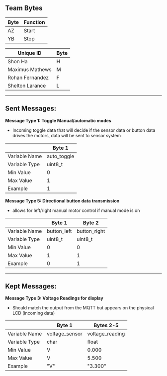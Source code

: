 
## Team Bytes
| Byte | Function |
|----|-------|
| AZ | Start |
| YB | Stop  |

| Unique ID | Byte |
|-----|-----|
|Shon Ha| H |
|Maximus Mathews|M|
|Rohan Fernandez|F|
|Shelton Larance|L|

---------------------
## Sent Messages:

**Message Type 1: Toggle Manual/automatic modes**
* Incoming toggle data that will decide if the sensor data or button data drives the motors, data will be sent to sensor system

|               | Byte 1      |  
|---------------|-------------|
| Variable Name | auto_toggle |   
| Variable Type | uint8_t     |   
| Min Value     | 0           |   
| Max Value     | 1           |   
| Example       | 1           |   

**Message Type 5: Directional button data transmission**
* allows for left/right manual motor control if manual mode is on

|               | Byte 1      | Byte 2       |
|---------------|-------------|--------------|
| Variable Name | button_left | button_right |
| Variable Type | uint8_t     | uint8_t      |
| Min Value     | 0           | 0            |
| Max Value     | 1           | 1            |
| Example       | 0           | 1            |

----------------
## Kept Messages: 
**Message Type 3: Voltage Readings for display** 
* Should match the output from the MQTT but appears on the physical LCD (incoming data)

|               | Byte 1         | Bytes 2-5        |
|---------------|----------------|-----------------|
| Variable Name | voltage_sensor | voltage_reading |
| Variable Type | char           | float           |
| Min Value     | V              | 0.000           |
| Max Value     | V              | 5.500           |
| Example       | "V"              | "3.300"           |



